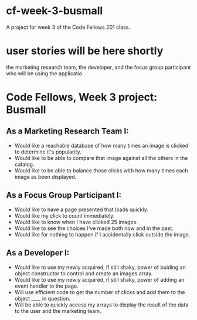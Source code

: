 # cf-week-3-busmall
A project for week 3 of the Code Fellows 201 class.

# user stories will be here shortly

the marketing research team, the developer, and the focus group participant who will be using the applicatio

# Code Fellows, Week 3 project: Busmall

## As a Marketing Research Team I:
- Would like a reachable database of how many times an image is clicked to determine it's popularity.
- Would like to be able to compare that image against all the others in the catalog.
- Would like to be able to balance those clicks with how many times each image as been displayed.

## As a Focus Group Participant I:
- Would like to have a page presented that loads quickly.
- Would like my click to count immediately.
- Would like to know when I have clicked 25 images.
- Would like to see the choices I've made both now and in the past.
- Would like for nothing to happen if I accidentally click outside the image.

## As a Developer I:
- Would like to use my newly acquired, if still shaky, power of buiding an object constructor to control and create an images array.
- Would like to use my newly acquired, if still shaky, power of adding an event handler to the page.
- Will use efficient code to get the number of clicks and add them to the object ____ in question.
- Will be able to quickly access my arrays to display the result of the data to the user and the marketing team.
